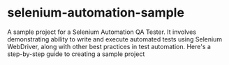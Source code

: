 # selenium-automation-sample
A sample project for a Selenium Automation QA Tester. It involves demonstrating ability to write and execute automated tests using Selenium WebDriver, along with other best practices in test automation. Here's a step-by-step guide to creating a sample project
